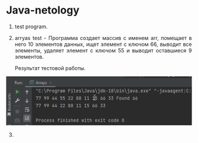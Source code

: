 # Java-netology

1. test program.

2. <p align="justify"> arryas test - Программа создает массив с именем arr, помещает в него 10 элементов данных, ищет элемент с ключом 66, выводит все элементы, удаляет элемент с ключом 55 и выводит оставшиеся 9 элементов.</p> 

   Результат тестовой работы.

![arryas.png](https://github.com/tsteplova/Java-netology/blob/master/pictures/arryas.png?raw=true)

3.

